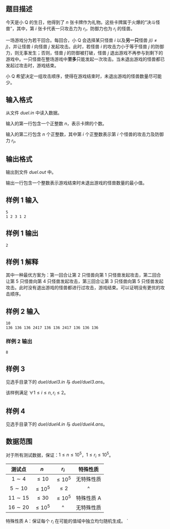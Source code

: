 ## 题目描述

今天是小 Q 的生日，他得到了 $n$ 张卡牌作为礼物。这些卡牌属于火爆的“决斗怪兽”，其中，第 $i$ 张卡代表一只攻击力为 $r_i$，防御力也为 $r_i$ 的怪兽。

一场游戏分为若干回合。每回合，小 Q 会选择某只怪兽 $i$ 以及**另一只**怪兽 $j(i \neq j)$，并让怪兽 $i$ 向怪兽 $j$ 发起攻击。此时，若怪兽 $i$ 的攻击力小于等于怪兽 $j$ 的防御力，则无事发生；否则，怪兽 $j$ 的防御被打破，怪兽 $j$ 退出游戏不再参与到剩下的游戏中。一只怪兽在整场游戏中**至多**只能发起一次攻击。当未退出游戏的怪兽都已发起过攻击时，游戏结束。

小 Q 希望决定一组攻击顺序，使得在游戏结束时，未退出游戏的怪兽数量尽可能少。

## 输入格式

从文件 _duel.in_ 中读入数据。

输入的第一行包含一个正整数 $n$，表示卡牌的个数。

输入的第二行包含 $n$ 个正整数，其中第 $i$ 个正整数表示第 $i$ 个怪兽的攻击力及防御力 $r_i$。

## 输出格式

输出到文件 _duel.out_ 中。

输出一行包含一个整数表示游戏结束时未退出游戏的怪兽数量的最小值。

## 样例 1 输入

```
5
1 2 3 1 2
```

## 样例 1 输出

```
2
```

## 样例 1 解释

其中一种最优方案为：第一回合让第 $2$ 只怪兽向第 $1$ 只怪兽发起攻击，第二回合让第 $5$ 只怪兽向第 $4$ 只怪兽发起攻击，第三回合让第 $3$ 只怪兽向第 $5$ 只怪兽发起攻击。此时没有退出游戏的怪兽都进行过攻击，游戏结束。可以证明没有更优的攻击顺序。

## 样例 2 输入

```
10
136 136 136 2417 136 136 2417 136 136 136
```

### 样例 2 输出

```
8
```

## 样例 3

见选手目录下的 _duel/duel3.in_ 与 _duel/duel3.ans_。

该样例满足 $\forall 1 \leq i \leq n, r_i \leq 2$。

## 样例 4

见选手目录下的 _duel/duel4.in_ 与 _duel/duel4.ans_。

## 数据范围

对于所有测试数据，保证：$1 \leq n \leq 10^5$，$1 \leq r_i \leq 10^5$。

|   测试点    |     $n$     |    $r_i$    |  特殊性质  |
| :---------: | :---------: | :---------: | :--------: |
|  $1\sim 4$  |  $\leq 10$  | $\leq 10^5$ | 无特殊性质 |
| $5\sim 10$  | $\leq 10^5$ |  $\leq 2$   |     ^      |
| $11\sim 15$ |  $\leq 30$  | $\leq 10^5$ | 特殊性质 A |
| $16\sim 20$ | $\leq 10^5$ |      ^      | 无特殊性质 |

特殊性质 A：保证每个 $r_i$ 在可能的值域中独立均匀随机生成。
`

